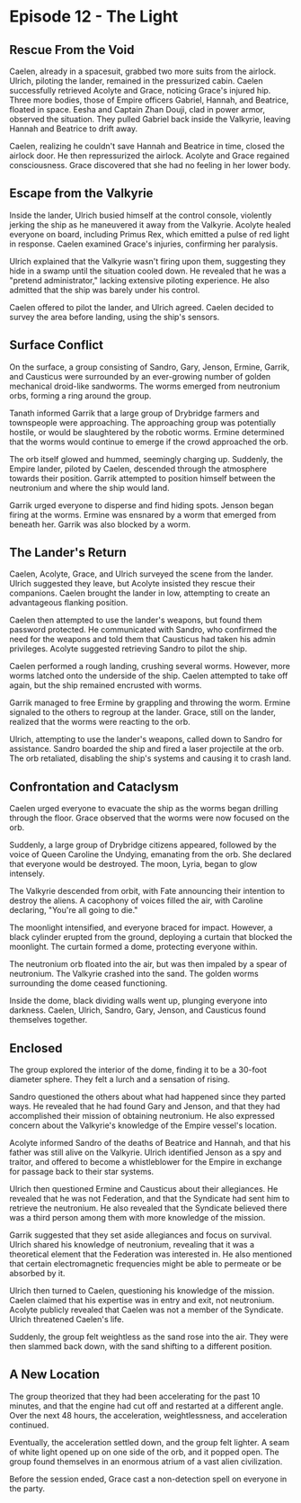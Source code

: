 # Episode 12 - The Light

## Rescue From the Void
Caelen, already in a spacesuit, grabbed two more suits from the airlock. Ulrich, piloting the lander, remained in the pressurized cabin. Caelen successfully retrieved Acolyte and Grace, noticing Grace's injured hip. Three more bodies, those of Empire officers Gabriel, Hannah, and Beatrice, floated in space. Eesha and Captain Zhan Douji, clad in power armor, observed the situation. They pulled Gabriel back inside the Valkyrie, leaving Hannah and Beatrice to drift away.

Caelen, realizing he couldn't save Hannah and Beatrice in time, closed the airlock door. He then repressurized the airlock. Acolyte and Grace regained consciousness. Grace discovered that she had no feeling in her lower body.

## Escape from the Valkyrie
Inside the lander, Ulrich busied himself at the control console, violently jerking the ship as he maneuvered it away from the Valkyrie. Acolyte healed everyone on board, including Primus Rex, which emitted a pulse of red light in response. Caelen examined Grace's injuries, confirming her paralysis.

Ulrich explained that the Valkyrie wasn't firing upon them, suggesting they hide in a swamp until the situation cooled down. He revealed that he was a "pretend administrator," lacking extensive piloting experience. He also admitted that the ship was barely under his control.

Caelen offered to pilot the lander, and Ulrich agreed. Caelen decided to survey the area before landing, using the ship's sensors.

## Surface Conflict
On the surface, a group consisting of Sandro, Gary, Jenson, Ermine, Garrik, and Causticus were surrounded by an ever-growing number of golden mechanical droid-like sandworms. The worms emerged from neutronium orbs, forming a ring around the group.

Tanath informed Garrik that a large group of Drybridge farmers and townspeople were approaching. The approaching group was potentially hostile, or would be slaughtered by the robotic worms. Ermine determined that the worms would continue to emerge if the crowd approached the orb.

The orb itself glowed and hummed, seemingly charging up. Suddenly, the Empire lander, piloted by Caelen, descended through the atmosphere towards their position. Garrik attempted to position himself between the neutronium and where the ship would land.

Garrik urged everyone to disperse and find hiding spots. Jenson began firing at the worms. Ermine was ensnared by a worm that emerged from beneath her. Garrik was also blocked by a worm.

## The Lander's Return
Caelen, Acolyte, Grace, and Ulrich surveyed the scene from the lander. Ulrich suggested they leave, but Acolyte insisted they rescue their companions. Caelen brought the lander in low, attempting to create an advantageous flanking position.

Caelen then attempted to use the lander's weapons, but found them password protected. He communicated with Sandro, who confirmed the need for the weapons and told them that Causticus had taken his admin privileges. Acolyte suggested retrieving Sandro to pilot the ship.

Caelen performed a rough landing, crushing several worms. However, more worms latched onto the underside of the ship. Caelen attempted to take off again, but the ship remained encrusted with worms.

Garrik managed to free Ermine by grappling and throwing the worm. Ermine signaled to the others to regroup at the lander. Grace, still on the lander, realized that the worms were reacting to the orb.

Ulrich, attempting to use the lander's weapons, called down to Sandro for assistance. Sandro boarded the ship and fired a laser projectile at the orb. The orb retaliated, disabling the ship's systems and causing it to crash land.

## Confrontation and Cataclysm
Caelen urged everyone to evacuate the ship as the worms began drilling through the floor. Grace observed that the worms were now focused on the orb.

Suddenly, a large group of Drybridge citizens appeared, followed by the voice of Queen Caroline the Undying, emanating from the orb. She declared that everyone would be destroyed. The moon, Lyria, began to glow intensely.

The Valkyrie descended from orbit, with Fate announcing their intention to destroy the aliens. A cacophony of voices filled the air, with Caroline declaring, "You're all going to die."

The moonlight intensified, and everyone braced for impact. However, a black cylinder erupted from the ground, deploying a curtain that blocked the moonlight. The curtain formed a dome, protecting everyone within.

The neutronium orb floated into the air, but was then impaled by a spear of neutronium. The Valkyrie crashed into the sand. The golden worms surrounding the dome ceased functioning.

Inside the dome, black dividing walls went up, plunging everyone into darkness. Caelen, Ulrich, Sandro, Gary, Jenson, and Causticus found themselves together.

## Enclosed
The group explored the interior of the dome, finding it to be a 30-foot diameter sphere. They felt a lurch and a sensation of rising.

Sandro questioned the others about what had happened since they parted ways. He revealed that he had found Gary and Jenson, and that they had accomplished their mission of obtaining neutronium. He also expressed concern about the Valkyrie's knowledge of the Empire vessel's location.

Acolyte informed Sandro of the deaths of Beatrice and Hannah, and that his father was still alive on the Valkyrie. Ulrich identified Jenson as a spy and traitor, and offered to become a whistleblower for the Empire in exchange for passage back to their star systems.

Ulrich then questioned Ermine and Causticus about their allegiances. He revealed that he was not Federation, and that the Syndicate had sent him to retrieve the neutronium. He also revealed that the Syndicate believed there was a third person among them with more knowledge of the mission.

Garrik suggested that they set aside allegiances and focus on survival. Ulrich shared his knowledge of neutronium, revealing that it was a theoretical element that the Federation was interested in. He also mentioned that certain electromagnetic frequencies might be able to permeate or be absorbed by it.

Ulrich then turned to Caelen, questioning his knowledge of the mission. Caelen claimed that his expertise was in entry and exit, not neutronium. Acolyte publicly revealed that Caelen was not a member of the Syndicate. Ulrich threatened Caelen's life.

Suddenly, the group felt weightless as the sand rose into the air. They were then slammed back down, with the sand shifting to a different position.

## A New Location
The group theorized that they had been accelerating for the past 10 minutes, and that the engine had cut off and restarted at a different angle. Over the next 48 hours, the acceleration, weightlessness, and acceleration continued.

Eventually, the acceleration settled down, and the group felt lighter. A seam of white light opened up on one side of the orb, and it popped open. The group found themselves in an enormous atrium of a vast alien civilization.

Before the session ended, Grace cast a non-detection spell on everyone in the party.